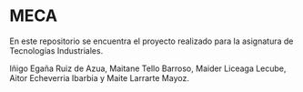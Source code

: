 # MECA

En este repositorio se encuentra el proyecto realizado para la asignatura de Tecnologías Industriales.

Iñigo Egaña Ruiz de Azua, Maitane Tello Barroso, Maider Liceaga Lecube, Aitor Echeverria Ibarbia y Maite Larrarte Mayoz.
